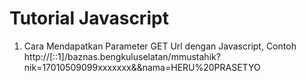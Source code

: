 # Tutorial Javascript
1. Cara Mendapatkan Parameter GET Url dengan Javascript, 
    Contoh http://[::1]/baznas.bengkuluselatan/mmustahik?nik=17010509099xxxxxxx&&nama=HERU%20PRASETYO

